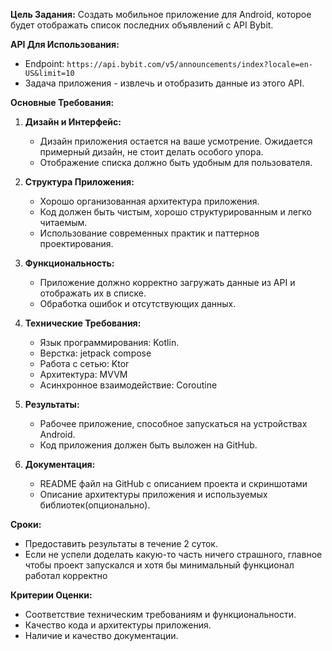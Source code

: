

**Цель Задания:** Создать мобильное приложение для Android, которое будет отображать список последних объявлений с API Bybit.

**API Для Использования:**

- Endpoint: `https://api.bybit.com/v5/announcements/index?locale=en-US&limit=10`
- Задача приложения - извлечь и отобразить данные из этого API.

**Основные Требования:**

1. **Дизайн и Интерфейс:**
    
    - Дизайн приложения остается на ваше усмотрение. Ожидается примерный дизайн, не стоит делать особого упора.
    - Отображение списка должно быть удобным для пользователя.
2. **Структура Приложения:**
    
    - Хорошо организованная архитектура приложения.
    - Код должен быть чистым, хорошо структурированным и легко читаемым.
    - Использование современных практик и паттернов проектирования.
3. **Функциональность:**
    
    - Приложение должно корректно загружать данные из API и отображать их в списке.
    - Обработка ошибок и отсутствующих данных.
4. **Технические Требования:**
    
    - Язык программирования: Kotlin.
    - Верстка: jetpack compose
    - Работа с сетью: Ktor
    - Архитектура: MVVM
    - Асинхронное взаимодействие: Coroutine
1. **Результаты:**
    
    - Рабочее приложение, способное запускаться на устройствах Android.
    - Код приложения должен быть выложен на GitHub.
6. **Документация:**
    
    - README файл на GitHub с описанием проекта и скриншотами
    - Описание архитектуры приложения и используемых библиотек(опционально).

**Сроки:**

- Предоставить результаты в течение 2 суток.
- Если не успели доделать какую-то часть ничего страшного, главное чтобы проект запускался и хотя бы минимальный функционал работал корректно

**Критерии Оценки:**

- Соответствие техническим требованиям и функциональности.
- Качество кода и архитектуры приложения.
- Наличие и качество документации.